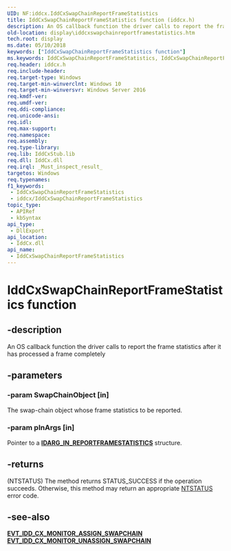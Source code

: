 ```yaml
---
UID: NF:iddcx.IddCxSwapChainReportFrameStatistics
title: IddCxSwapChainReportFrameStatistics function (iddcx.h)
description: An OS callback function the driver calls to report the frame statistics after it has processed a frame completely.
old-location: display\iddcxswapchainreportframestatistics.htm
tech.root: display
ms.date: 05/10/2018
keywords: ["IddCxSwapChainReportFrameStatistics function"]
ms.keywords: IddCxSwapChainReportFrameStatistics, IddCxSwapChainReportFrameStatistics method [Display Devices], display.iddcxswapchainreportframestatistics, iddcx/IddCxSwapChainReportFrameStatistics
req.header: iddcx.h
req.include-header: 
req.target-type: Windows
req.target-min-winverclnt: Windows 10
req.target-min-winversvr: Windows Server 2016
req.kmdf-ver: 
req.umdf-ver: 
req.ddi-compliance: 
req.unicode-ansi: 
req.idl: 
req.max-support: 
req.namespace: 
req.assembly: 
req.type-library: 
req.lib: IddCxStub.lib
req.dll: IddCx.dll
req.irql: _Must_inspect_result_
targetos: Windows
req.typenames: 
f1_keywords:
 - IddCxSwapChainReportFrameStatistics
 - iddcx/IddCxSwapChainReportFrameStatistics
topic_type:
 - APIRef
 - kbSyntax
api_type:
 - DllExport
api_location:
 - IddCx.dll
api_name:
 - IddCxSwapChainReportFrameStatistics
---
```


# IddCxSwapChainReportFrameStatistics function


## -description

An OS callback function the driver calls to report the frame statistics after it has processed a frame completely

## -parameters

### -param SwapChainObject [in]

The swap-chain object whose frame statistics to be reported.

### -param pInArgs [in]

Pointer to a [**IDARG_IN_REPORTFRAMESTATISTICS**](ns-iddcx-idarg_in_reportframestatistics.md) structure.

## -returns

(NTSTATUS) The method returns STATUS_SUCCESS if the operation succeeds. Otherwise, this method may return an appropriate <a href="/windows-hardware/drivers/kernel/ntstatus-values">NTSTATUS</a> error code.

## -see-also

[**EVT_IDD_CX_MONITOR_ASSIGN_SWAPCHAIN**](nc-iddcx-evt_idd_cx_monitor_assign_swapchain.md)
[**EVT_IDD_CX_MONITOR_UNASSIGN_SWAPCHAIN**](nc-iddcx-evt_idd_cx_monitor_unassign_swapchain.md)


